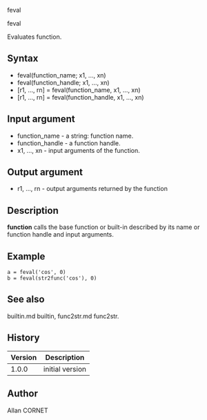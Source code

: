 



feval


feval

Evaluates function.

## Syntax

- feval(function_name; x1, ..., xn)
- feval(function_handle; x1, ..., xn)
- [r1, ..., rn] = feval(function_name, x1, ..., xn)
- [r1, ..., rn] = feval(function_handle, x1, ..., xn)

## Input argument

 - function_name - a string: function name.
 - function_handle - a function handle.
 - x1, ..., xn - input arguments of the function.

## Output argument

 - r1, ..., rn - output arguments returned by the function

## Description


  <p><b>function</b> calls the base function or built-in described by its name or function handle and input arguments.</p>


## Example

```Nelson
a = feval('cos', 0)
b = feval(str2func('cos'), 0)
```

## See also

builtin.md builtin, func2str.md func2str.
## History

|Version|Description|
|------|------|
|1.0.0|initial version|


## Author

Allan CORNET



